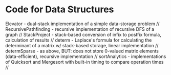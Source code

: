 # Code for Data Structures

Elevator - dual-stack implementation of a simple data-storage problem //
RecursivePathfinding - recursive implementation of recursive DFS of a graph //
StackProject - stack-based conversion of infix to postfix formula, calculation of results //
determ - Laplace's formula for calculating the determinant of a matrix w/ stack-based storage, linear implementation //
determSparse - as above, BUT: does not store 0-valued matrix elements (data-efficient), recursive implementation //
sortAnalytics - implementations of Quicksort and Mergesort with built-in timing to compare operation times //
